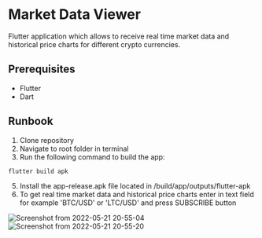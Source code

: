 # Market Data Viewer

Flutter application which allows to receive real time market data and historical price
charts for different crypto currencies.

## Prerequisites

- Flutter
- Dart

## Runbook

1. Clone repository
2. Navigate to root folder in terminal
3. Run the following command to build the app:
```
flutter build apk
```
5. Install the app-release.apk file located in /build/app/outputs/flutter-apk
6. To get real time market data and historical price
charts enter in text field for example 'BTC/USD' or 'LTC/USD' and press SUBSCRIBE button


![Screenshot from 2022-05-21 20-55-04](https://user-images.githubusercontent.com/71327578/169663646-576ae1df-f1bd-4cf4-b9d5-95f8faa62879.png)
![Screenshot from 2022-05-21 20-55-20](https://user-images.githubusercontent.com/71327578/169663653-34215917-427c-4895-9adc-3edf384955b4.png)
